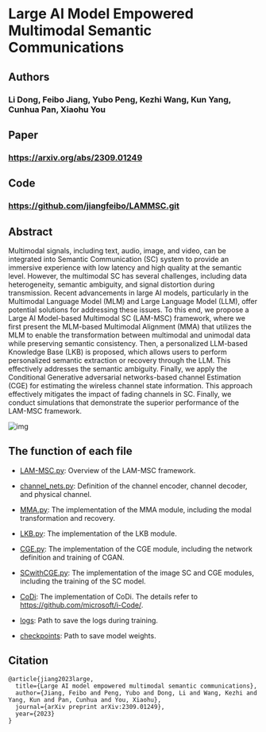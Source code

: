 # Large AI Model Empowered Multimodal Semantic Communications
## Authors
### Li Dong, Feibo Jiang, Yubo Peng, Kezhi Wang, Kun Yang, Cunhua Pan, Xiaohu You
## Paper
### https://arxiv.org/abs/2309.01249
## Code
### https://github.com/jiangfeibo/LAMMSC.git
## Abstract
Multimodal signals, including text, audio, image, and video, can be integrated into Semantic Communication (SC) system to provide an immersive experience with low latency and high quality at the semantic level. However, the multimodal SC has several challenges, including data heterogeneity, semantic ambiguity, and signal distortion during transmission. Recent advancements in large AI models, particularly in the Multimodal Language Model (MLM) and Large Language Model (LLM), offer potential solutions for addressing these issues. To this end, we propose a Large AI Model-based Multimodal SC (LAM-MSC) framework, where we first present the MLM-based Multimodal Alignment (MMA) that utilizes the MLM to enable the transformation between multimodal and unimodal data while preserving semantic consistency. Then, a personalized LLM-based Knowledge Base (LKB) is proposed, which allows users to perform personalized semantic extraction or recovery through the LLM. This effectively addresses the semantic ambiguity. Finally, we apply the Conditional Generative adversarial networks-based channel Estimation (CGE) for estimating the wireless channel state information. This approach effectively mitigates the impact of fading channels in SC. Finally, we conduct simulations that demonstrate the superior performance of the LAM-MSC framework.

![img](LAM-MSC.png)

## The function of each file
- [LAM-MSC.py](LAM-MSC.py): Overview of the LAM-MSC framework.

- [channel_nets.py](channel_nets.py): Definition of the channel encoder, channel decoder, and physical channel.

- [MMA.py](MMA.py): The implementation of the MMA module, including the modal transformation and recovery.

- [LKB.py](LKB.py): The implementation of the LKB module.

- [CGE.py](CGE.py): The implementation of the CGE module, including the network definition and training of CGAN.

- [SCwithCGE.py](SCwithCGE.py): The implementation of the image SC and CGE modules, including the training of the SC model.

- [CoDi](CoDi): The implementation of CoDi. The details refer to https://github.com/microsoft/i-Code/.

- [logs](logs): Path to save the logs during training.

- [checkpoints](checkpoints): Path to save model weights.

## Citation   
```
@article{jiang2023large,
  title={Large AI model empowered multimodal semantic communications},
  author={Jiang, Feibo and Peng, Yubo and Dong, Li and Wang, Kezhi and Yang, Kun and Pan, Cunhua and You, Xiaohu},
  journal={arXiv preprint arXiv:2309.01249},
  year={2023}
}
```

